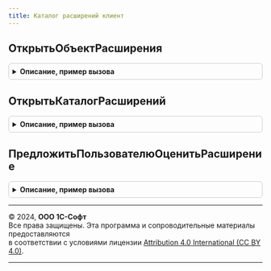 ```yaml
---
title: Каталог расширений клиент
---
```



## ОткрытьОбъектРасширения
<details style="margin: 1em 0; padding: 0.5em; border: 1px solid #ccc; border-radius: 6px;">

<summary style="font-weight: bold; cursor: pointer;">Описание, пример вызова</summary>

```bsl

// Открывает форму объекта расширения из каталога расширений
// @skip-warning ПустойМетод - особенность реализации.
//
// Параметры:
// 	ПубличныйИдентификатор - Строка - публичный идентификатор расширения из Менеджера сервиса
// 	ОписаниеОповещения - ОписаниеОповещения - необязательный, позволяет обработать закрытие формы.
// 		Процедура, которая будет обрабатывать вызов описания оповещения, в качестве первого параметра будет получать
// 		значение типа "ПеречислениеСсылка.СостоянияРасширений", описывающее состояние расширения в момент закрытия формы
// 		(подробности см. в описании метода "ОткрытьФорму" глобального контекста).
//
Процедура ОткрытьОбъектРасширения(Знач ПубличныйИдентификатор, Знач ОписаниеОповещения = Неопределено) Экспорт
```

Пример вызова
```bsl
КаталогРасширенийКлиент.ОткрытьОбъектРасширения(ПубличныйИдентификатор, ОписаниеОповещения);
```
</details>

## ОткрытьКаталогРасширений
<details style="margin: 1em 0; padding: 0.5em; border: 1px solid #ccc; border-radius: 6px;">

<summary style="font-weight: bold; cursor: pointer;">Описание, пример вызова</summary>

```bsl

// Открывает каталог расширений.
// @skip-warning ПустойМетод - особенность реализации.
//
Процедура ОткрытьКаталогРасширений() Экспорт
```

Пример вызова
```bsl
КаталогРасширенийКлиент.ОткрытьКаталогРасширений() 
```
</details>

## ПредложитьПользователюОценитьРасширение
<details style="margin: 1em 0; padding: 0.5em; border: 1px solid #ccc; border-radius: 6px;">

<summary style="font-weight: bold; cursor: pointer;">Описание, пример вызова</summary>

```bsl

// Предложить пользователю оценить расширение.
// Использовать можно только после успешного вызова КаталогРасширений.ИнформацияОбОценкеПользователя.
// Полученный результат необходимо проанализировать и в случае необходимости вызвать
// КаталогРасширенийКлиент.ПредложитьПользователюОценитьРасширение.
// При вызове данной процедуры пользователю будет показан вопрос с тремя
// вариантами ответа: "Оценить", "Оценить позже", "Больше не предлагать".
// Если пользователь ранее уже выбрал ответ "Больше не предлагать", диалог вопроса не появится.
// @skip-warning ПустойМетод - особенность реализации.
//
// Параметры:
//  ПубличныйИдентификатор - Строка - публичный идентификатор расширения из Менеджера сервиса
//  ТекстПредложения - Строка - текст предложения показываемый пользователю.
//   Если текст не задан, будет использоваться стандартный
Процедура ПредложитьПользователюОценитьРасширение(ПубличныйИдентификатор, ТекстПредложения = "") Экспорт
```

Пример вызова
```bsl
КаталогРасширенийКлиент.ПредложитьПользователюОценитьРасширение(ПубличныйИдентификатор, ТекстПредложения);
```
</details>

---

© 2024, **ООО 1С-Софт**  
Все права защищены. Эта программа и сопроводительные материалы предоставляются  
в соответствии с условиями лицензии [Attribution 4.0 International (CC BY 4.0)](https://creativecommons.org/licenses/by/4.0/legalcode).

---
